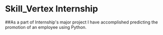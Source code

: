# Skill_Vertex Internship

##As a part of Internship's major project I have accomplished predicting the promotion of an employee using Python.
